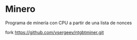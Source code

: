 # Minero

Programa de minería con CPU a partir de una lista de nonces


fork https://github.com/vsergeev/ntgbtminer.git
